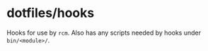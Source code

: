 # dotfiles/hooks

Hooks for use by `rcm`. Also has any scripts needed by hooks under `bin/<module>/`.

